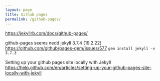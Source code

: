 ```yaml
---
layout: page
title: Github pages
permalink: /github-pages/
---
```


<https://jekyllrb.com/docs/github-pages/>

github-pages seems nedd jekyll 3.7.4 (19.2.22)
<https://github.com/github/pages-gem/issues/577>
`gem install jekyll -v 3.7.3`

Setting up your github pages site locally with Jekyll
<https://help.github.com/en/articles/setting-up-your-github-pages-site-locally-with-jekyll>